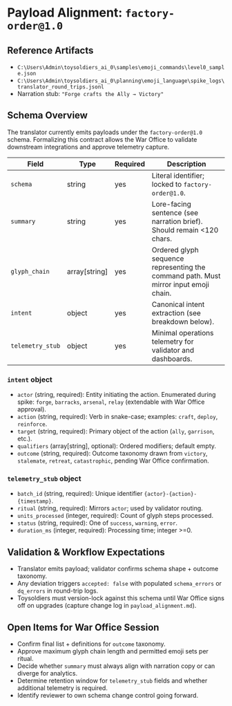 # Payload Alignment: `factory-order@1.0`

## Reference Artifacts

- `C:\Users\Admin\toysoldiers_ai_0\samples\emoji_commands\level0_sample.json`
- `C:\Users\Admin\toysoldiers_ai_0\planning\emoji_language\spike_logs\translator_round_trips.jsonl`
- Narration stub: `"Forge crafts the Ally → Victory"`

## Schema Overview

The translator currently emits payloads under the `factory-order@1.0` schema. Formalizing this contract allows the War Office to validate downstream integrations and approve telemetry capture.

| Field | Type | Required | Description |
| --- | --- | --- | --- |
| `schema` | string | yes | Literal identifier; locked to `factory-order@1.0`. |
| `summary` | string | yes | Lore-facing sentence (see narration brief). Should remain <120 chars. |
| `glyph_chain` | array[string] | yes | Ordered glyph sequence representing the command path. Must mirror input emoji chain. |
| `intent` | object | yes | Canonical intent extraction (see breakdown below). |
| `telemetry_stub` | object | yes | Minimal operations telemetry for validator and dashboards. |

### `intent` object

- `actor` (string, required): Entity initiating the action. Enumerated during spike: `forge`, `barracks`, `arsenal`, `relay` (extendable with War Office approval).
- `action` (string, required): Verb in snake-case; examples: `craft`, `deploy`, `reinforce`.
- `target` (string, required): Primary object of the action (`ally`, `garrison`, etc.).
- `qualifiers` (array[string], optional): Ordered modifiers; default empty.
- `outcome` (string, required): Outcome taxonomy drawn from `victory`, `stalemate`, `retreat`, `catastrophic`, pending War Office confirmation.

### `telemetry_stub` object

- `batch_id` (string, required): Unique identifier `{actor}-{action}-{timestamp}`.
- `ritual` (string, required): Mirrors `actor`; used by validator routing.
- `units_processed` (integer, required): Count of glyph steps processed.
- `status` (string, required): One of `success`, `warning`, `error`.
- `duration_ms` (integer, required): Processing time; integer >=0.

## Validation & Workflow Expectations

- Translator emits payload; validator confirms schema shape + outcome taxonomy.
- Any deviation triggers `accepted: false` with populated `schema_errors` or `dq_errors` in round-trip logs.
- Toysoldiers must version-lock against this schema until War Office signs off on upgrades (capture change log in `payload_alignment.md`).

## Open Items for War Office Session

- Confirm final list + definitions for `outcome` taxonomy.
- Approve maximum glyph chain length and permitted emoji sets per ritual.
- Decide whether `summary` must always align with narration copy or can diverge for analytics.
- Determine retention window for `telemetry_stub` fields and whether additional telemetry is required.
- Identify reviewer to own schema change control going forward.
